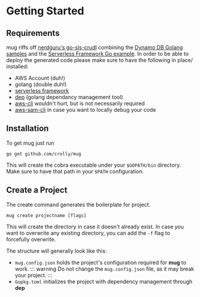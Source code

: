 # Getting Started

## Requirements

mug riffs off [nerdguru's go-sls-crudl](https://github.com/nerdguru/go-sls-crudl) combining the [Dynamo DB Golang samples](https://github.com/awsdocs/aws-doc-sdk-examples/tree/master/go/example_code/dynamodb) and the [Serverless Framework Go example](https://serverless.com/blog/framework-example-golang-lambda-support/).
In order to be able to deploy the generated code please make sure to have the following in place/ installed:


* AWS Account (duh!)
* golang (double duh!)
* [serverless framework](https://serverless.com/framework/docs/getting-started/)
* [dep](https://golang.github.io/dep/) (golang dependancy management tool)
* [aws-cli](https://docs.aws.amazon.com/de_de/cli/latest/userguide/cli-chap-welcome.html) wouldn't hurt, but is not necessarily required
* [aws-sam-cli](https://github.com/awslabs/aws-sam-cli) in case you want to locally debug your code

## Installation

To get mug just run
```
go get github.com/crolly/mug
```
This will create the cobra executable under your `$GOPATH/bin` directory. Make sure to have that path in your `$PATH` configuration.

## Create a Project

The create command generates the boilerplate for project.
```
mug create projectname [flags]
```
This will create the directory in case it doesn't already exist. In case you want to overwrite any existing directory, you can add the `-f` flag to forcefully overwrite.

The structure will generally look like this:
* `mug.config.json` holds the project's configuration required for **mug** to work. 
::: warning 
Do not change the `mug.config.json` file, as it may break your project.
:::
* `Gopkg.toml` initializes the project with dependency management through **dep**

